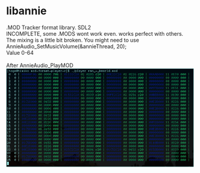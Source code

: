 # libannie
.MOD Tracker format library. SDL2<br>
INCOMPLETE, some .MODS wont work even. works perfect with others.
<br>
The mixing is a little bit broken. You might need to use<br> 
AnnieAudio_SetMusicVolume(&annieThread, 20);<br>
Value 0-64<br>
<br>
After AnnieAudio_PlayMOD<br>
![Screenshot](Screenshot.png)
